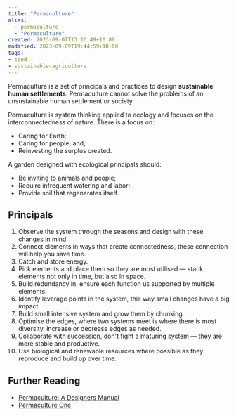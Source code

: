 ```yaml
---
title: "Permaculture"
alias:
  - permaculture
  - "Permaculture"
created: 2023-09-07T13:16:49+10:00
modified: 2023-09-09T19:44:59+10:00
tags:
- seed
- sustainable-agriculture
---
```


Permaculture is a set of principals and practices to design **sustainable human settlements**. Permaculture cannot solve the problems of an unsustainable human settlement or society.

Permaculture is system thinking applied to ecology and focuses on the interconnectedness of nature. There is a focus on:
- Caring for Earth;
- Caring for people; and,
- Reinvesting the surplus created.

A garden designed with ecological principals should: 
- Be inviting to animals and people;
- Require infrequent watering and labor;
- Provide soil that regenerates itself.

## Principals

1. Observe the system through the seasons and design with these changes in mind.
2. Connect elements in ways that create connectedness, these connection will help you save time.
3. Catch and store energy.
4. Pick elements and place them so they are most utilised — stack elements not only in time, but also in space.
5. Build redundancy in, ensure each function us supported by multiple elements.
6. Identify leverage points in the system, this way small changes have a big impact.
7. Build small intensive system and grow them by chunking.
8. Optimise the edges, where two systems meet is where there is most diversity, increase or decrease edges as needed.
9. Collaborate with succession, don't fight a maturing system — they are more stable and productive.
10. Use biological and renewable resources where possible as they reproduce and build up over time.

## Further Reading

- [Permaculture: A Designers Manual](https://www.tagaripublications.com/permaculture-designers-manual/)
- [Permaculture One](https://store.holmgren.com.au/product/permaculture-one-ebook/)